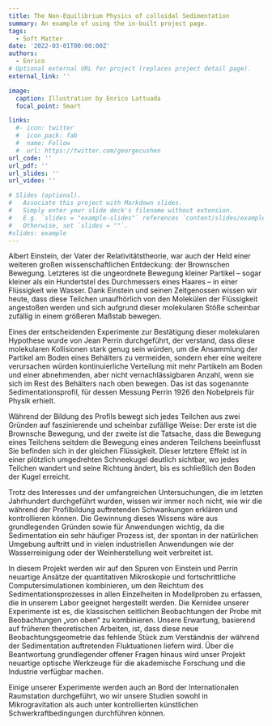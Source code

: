 ```yaml
---
title: The Non-Equilibrium Physics of colloidal Sedimentation
summary: An example of using the in-built project page.
tags:
  - Soft Matter
date: '2022-03-01T00:00:00Z'
authors:
  - Enrico
# Optional external URL for project (replaces project detail page).
external_link: ''

image:
  caption: Illustration by Enrico Lattuada
  focal_point: Smart

links:
  #- icon: twitter
  #  icon_pack: fab
  #  name: Follow
  #  url: https://twitter.com/georgecushen
url_code: ''
url_pdf: ''
url_slides: ''
url_video: ''

# Slides (optional).
#   Associate this project with Markdown slides.
#   Simply enter your slide deck's filename without extension.
#   E.g. `slides = "example-slides"` references `content/slides/example-slides.md`.
#   Otherwise, set `slides = ""`.
#slides: example
---
```



Albert Einstein, der Vater der Relativitätstheorie, war auch der Held einer weiteren großen wissenschaftlichen Entdeckung: der Brownschen Bewegung. Letzteres ist die ungeordnete Bewegung kleiner Partikel – sogar kleiner als ein Hundertstel des Durchmessers eines Haares – in einer Flüssigkeit wie Wasser. Dank Einstein und seinen Zeitgenossen wissen wir heute, dass diese Teilchen unaufhörlich von den Molekülen der Flüssigkeit angestoßen werden und sich aufgrund dieser molekularen Stöße scheinbar zufällig in einem größeren Maßstab bewegen.

Eines der entscheidenden Experimente zur Bestätigung dieser molekularen Hypothese wurde von Jean Perrin durchgeführt, der verstand, dass diese molekularen Kollisionen stark genug sein würden, um die Ansammlung der Partikel am Boden eines Behälters zu vermeiden, sondern eher eine weitere verursachen würden kontinuierliche Verteilung mit mehr Partikeln am Boden und einer abnehmenden, aber nicht vernachlässigbaren Anzahl, wenn sie sich im Rest des Behälters nach oben bewegen. Das ist das sogenannte Sedimentationsprofil, für dessen Messung Perrin 1926 den Nobelpreis für Physik erhielt.

Während der Bildung des Profils bewegt sich jedes Teilchen aus zwei Gründen auf faszinierende und scheinbar zufällige Weise: Der erste ist die Brownsche Bewegung, und der zweite ist die Tatsache, dass die Bewegung eines Teilchens seitdem die Bewegung eines anderen Teilchens beeinflusst Sie befinden sich in der gleichen Flüssigkeit. Dieser letztere Effekt ist in einer plötzlich umgedrehten Schneekugel deutlich sichtbar, wo jedes Teilchen wandert und seine Richtung ändert, bis es schließlich den Boden der Kugel erreicht.

Trotz des Interesses und der umfangreichen Untersuchungen, die im letzten Jahrhundert durchgeführt wurden, wissen wir immer noch nicht, wie wir die während der Profilbildung auftretenden Schwankungen erklären und kontrollieren können. Die Gewinnung dieses Wissens wäre aus grundlegenden Gründen sowie für Anwendungen wichtig, da die Sedimentation ein sehr häufiger Prozess ist, der spontan in der natürlichen Umgebung auftritt und in vielen industriellen Anwendungen wie der Wasserreinigung oder der Weinherstellung weit verbreitet ist.

In diesem Projekt werden wir auf den Spuren von Einstein und Perrin neuartige Ansätze der quantitativen Mikroskopie und fortschrittliche Computersimulationen kombinieren, um den Reichtum des Sedimentationsprozesses in allen Einzelheiten in Modellproben zu erfassen, die in unserem Labor geeignet hergestellt werden. Die Kernidee unserer Experimente ist es, die klassischen seitlichen Beobachtungen der Probe mit Beobachtungen „von oben“ zu kombinieren. Unsere Erwartung, basierend auf früheren theoretischen Arbeiten, ist, dass diese neue Beobachtungsgeometrie das fehlende Stück zum Verständnis der während der Sedimentation auftretenden Fluktuationen liefern wird. Über die Beantwortung grundlegender offener Fragen hinaus wird unser Projekt neuartige optische Werkzeuge für die akademische Forschung und die Industrie verfügbar machen.

Einige unserer Experimente werden auch an Bord der Internationalen Raumstation durchgeführt, wo wir unsere Studien sowohl in Mikrogravitation als auch unter kontrollierten künstlichen Schwerkraftbedingungen durchführen können.

